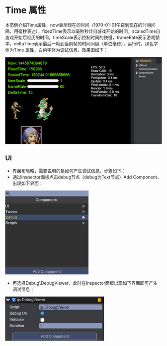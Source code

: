 # Time 属性
本范例介绍Time属性，now表示现在的时间（1970-01-01午夜到现在的时间间隔，用毫秒表述），fixedTime表示以毫秒秒计自游戏开始的时间，scaledTime自游戏开始后经历的时间，timeScale表示控制时间的快慢，frameRate表示游戏帧率，deltaTime表示最后一帧到当前帧的时间间隔（单位毫秒），运行时，绿色字体为Time 属性，白色字体为调试信息，效果图如下：<br>

![.gif](images/show.gif)
## UI
* 界面布局略，需要说明的是如何产生调试信息，步骤如下：<br>
* 通过Inspector面板点击debug节点（debug为Text节点）Add Component，出现如下界面：<br>

![.jpg](images/debug.JPG)
* 再选择Debug\DebugViewer，此时在Inspector面板出现如下界面即可产生调试信息：<br>

![.jpg](images/debug1.JPG)